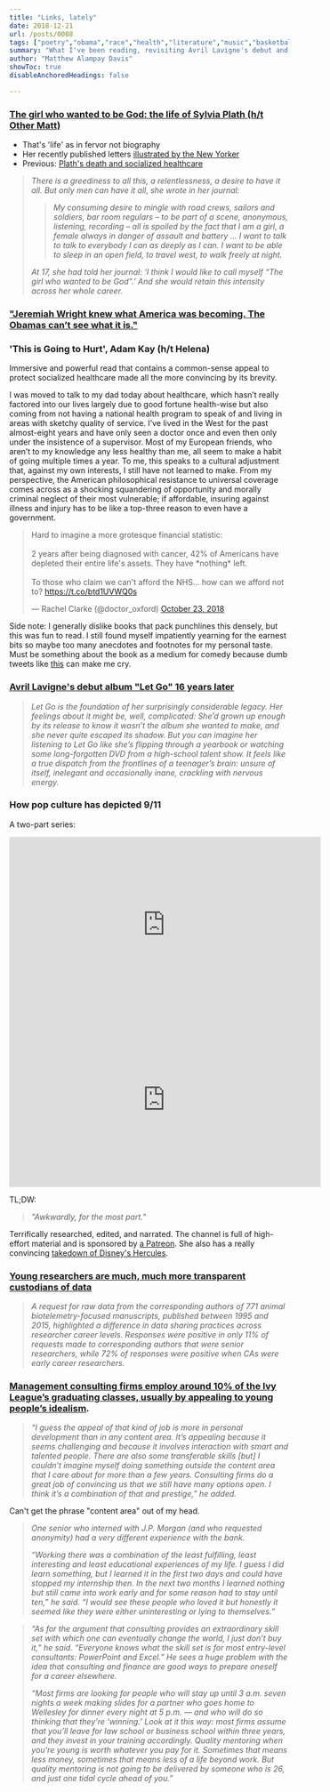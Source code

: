 ```yaml
---
title: "Links, lately"
date: 2018-12-21
url: /posts/0008
tags: ["poetry","obama","race","health","literature","music","basketball","terrorism","history","consulting","education"]
summary: "What I've been reading, revisiting Avril Lavigne's debut and post-9/11 pop culture"
author: "Matthew Alampay Davis"
showToc: true
disableAnchoredHeadings: false

---
```


### [The girl who wanted to be God: the life of Sylvia Plath (h/t Other Matt)](https://www.lrb.co.uk/the-paper/v40/n24/joanna-biggs/i-m-an-intelligence)

+ That's 'life' as in fervor not biography
+ Her recently published letters [illustrated by the New Yorker](https://www.newyorker.com/culture/culture-desk/sylvia-plaths-last-plan)
+ Previous: [Plath's death and socialized healthcare](https://www.lrb.co.uk/blog/2017/08/01/anne-theriault/sylvia-plath-and-the-nhs/?utm_source=LRB%20blog%20email&utm_medium=email&utm_campaign=20170808%20blog&utm_content=ukrw_subs)

> *There is a greediness to all this, a relentlessness, a desire to have it all. But only men can have it all, she wrote in her journal:*
>
> > *My consuming desire to mingle with road crews, sailors and soldiers, bar room regulars – to be part of a scene, anonymous, listening, recording – all is spoiled by the fact that I am a girl, a female always in danger of assault and battery ... I want to talk to talk to everybody I can as deeply as I can. I want to be able to sleep in an open field, to travel west, to walk freely at night.*
>
> *At 17, she had told her journal: ‘I think I would like to call myself “The girl who wanted to be God”.’ And she would retain this intensity across her whole career.*

### ["Jeremiah Wright knew what America was becoming. The Obamas can’t see what it is."](https://www.huffingtonpost.com/entry/michelle-obama-jeremiah-wright_us_5c182d2fe4b08db99056c8a7?ck)

### 'This is Going to Hurt', Adam Kay (h/t Helena)

Immersive and powerful read that contains a common-sense appeal to protect socialized healthcare made all the more convincing by its brevity.

I was moved to talk to my dad today about healthcare, which hasn’t really factored into our lives largely due to good fortune health-wise but also coming from not having a national health program to speak of and living in areas with sketchy quality of service. I’ve lived in the West for the past almost-eight years and have only seen a doctor once and even then only under the insistence of a supervisor. Most of my European friends, who aren’t to my knowledge any less healthy than me, all seem to make a habit of going multiple times a year. To me, this speaks to a cultural adjustment that, against my own interests, I still have not learned to make. From my perspective, the American philosophical resistance to universal coverage comes across as a shocking squandering of opportunity and morally criminal neglect of their most vulnerable; if affordable, insuring against illness and injury has to be like a top-three reason to even have a government.

<blockquote class="twitter-tweet"><p lang="en" dir="ltr">Hard to imagine a more grotesque financial statistic:<br><br>2 years after being diagnosed with cancer, 42% of Americans have depleted their entire life&#39;s assets. They have *nothing* left.<br><br>To those who claim we can&#39;t afford the NHS... how can we afford not to? <a href="https://t.co/btd1UVWQ0s">https://t.co/btd1UVWQ0s</a></p>&mdash; Rachel Clarke (@doctor_oxford) <a href="https://twitter.com/doctor_oxford/status/1054797332380897280?ref_src=twsrc%5Etfw">October 23, 2018</a></blockquote> <script async src="https://platform.twitter.com/widgets.js" charset="utf-8"></script>

Side note: I generally dislike books that pack punchlines this densely, but this was fun to read. I still found myself impatiently yearning for the earnest bits so maybe too many anecdotes and footnotes for my personal taste. Must be something about the book as a medium for comedy because dumb tweets like [this](https://twitter.com/KeetPotato/status/823848392027701249) can make me cry.

### [Avril Lavigne's debut album "Let Go" 16 years later](https://pitchfork.com/reviews/albums/avril-lavigne-let-go/)

> *Let Go is the foundation of her surprisingly considerable legacy. Her feelings about it might be, well, complicated: She’d grown up enough by its release to know it wasn’t the album she wanted to make, and she never quite escaped its shadow. But you can imagine her listening to Let Go like she’s flipping through a yearbook or watching some long-forgotten DVD from a high-school talent show. It feels like a true dispatch from the frontlines of a teenager’s brain: unsure of itself, inelegant and occasionally inane, crackling with nervous energy.*

### How pop culture has depicted 9/11

A two-part series:

<iframe width="560" height="315" src="https://www.youtube.com/embed/NZbH72rWAhQ?si=8DlAiHqHwWZM0VOy" title="YouTube video player" frameborder="0" allow="accelerometer; autoplay; clipboard-write; encrypted-media; gyroscope; picture-in-picture; web-share" allowfullscreen></iframe>

<iframe width="560" height="315" src="https://www.youtube.com/embed/waL2lJVbAf4?si=SBvUgarluZv3HFnr" title="YouTube video player" frameborder="0" allow="accelerometer; autoplay; clipboard-write; encrypted-media; gyroscope; picture-in-picture; web-share" allowfullscreen></iframe>

TL;DW:

> *"Awkwardly, for the most part."*

Terrifically researched, edited, and narrated. The channel is full of high-effort material and is sponsored by [a Patreon](https://www.patreon.com/loosecanon). She also has a really convincing [takedown of Disney's Hercules](https://www.youtube.com/watch?v=KznZcK7ksf4&t=1462s).

### [Young researchers are much, much more transparent custodians of data](https://www.cell.com/trends/ecology-evolution/fulltext/S0169-5347(18)30281-7)

> *A request for raw data from the corresponding authors of 771 animal biotelemetry-focused manuscripts, published between 1995 and 2015, highlighted a difference in data sharing practices across researcher career levels. Responses were positive in only 11% of requests made to corresponding authors that were senior researchers, while 72% of responses were positive when CAs were early career researchers.*

### [Management consulting firms employ around 10% of the Ivy League’s graduating classes, usually by appealing to young people’s idealism](https://yaledailynews.com/blog/2011/09/30/even-artichokes-have-doubts/).

> *“I guess the appeal of that kind of job is more in personal development than in any content area. It’s appealing because it seems challenging and because it involves interaction with smart and talented people. There are also some transferable skills [but] I couldn’t imagine myself doing something outside the content area that I care about for more than a few years. Consulting firms do a great job of convincing us that we still have many options open. I think it’s a combination of that and prestige,” he added.*

Can't get the phrase "content area" out of my head.

> *One senior who interned with J.P. Morgan (and who requested anonymity) had a very different experience with the bank.*
> 
> *“Working there was a combination of the least fulfilling, least interesting and least educational experiences of my life. I guess I did learn something, but I learned it in the first two days and could have stopped my internship then. In the next two months I learned nothing but still came into work early and for some reason had to stay until ten,” he said. “I would see these people who loved it but honestly it seemed like they were either uninteresting or lying to themselves.”*

> *“As for the argument that consulting provides an extraordinary skill set with which one can eventually change the world, I just don’t buy it,” he said. “Everyone knows what the skill set is for most entry-level consultants: PowerPoint and Excel.” He sees a huge problem with the idea that consulting and finance are good ways to prepare oneself for a career elsewhere.*
> 
> *“Most firms are looking for people who will stay up until 3 a.m. seven nights a week making slides for a partner who goes home to Wellesley for dinner every night at 5 p.m. — and who will do so thinking that they’re ‘winning.’ Look at it this way: most firms assume that you’ll leave for law school or business school within three years, and they invest in your training accordingly. Quality mentoring when you’re young is worth whatever you pay for it. Sometimes that means less money, sometimes that means less of a life beyond work. But quality mentoring is not going to be delivered by someone who is 26, and just one tidal cycle ahead of you.”*